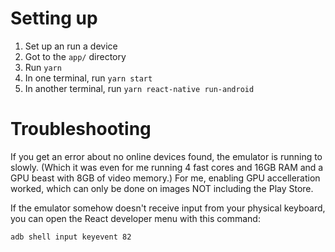 Setting up
==========

1. Set up an run a device
2. Got to the `app/` directory
3. Run `yarn`
4. In one terminal, run `yarn start`
5. In another terminal, run `yarn react-native run-android`

Troubleshooting
===============

If you get an error about no online devices found, the emulator is running to slowly. (Which it was even for me running 4 fast cores and 16GB RAM and a GPU beast with 8GB of video memory.) For me, enabling GPU accelleration worked, which can only be done on images NOT including the Play Store.

If the emulator somehow doesn't receive input from your physical keyboard, you can open the React developer menu with this command:
```
adb shell input keyevent 82
```
